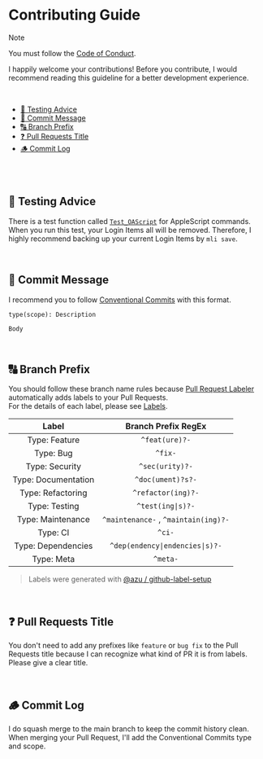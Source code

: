 # Contributing Guide<!-- omit in toc -->

> [!NOTE]
> You must follow the [Code of Conduct](./CODE_OF_CONDUCT.md).

I happily welcome your contributions!
Before you contribute,
I would recommend reading this guideline for a better development experience.

<br />

- [🧪 Testing Advice](#-testing-advice)
- [💬 Commit Message](#-commit-message)
- [🔠 Branch Prefix](#-branch-prefix)
- [❓ Pull Requests Title](#-pull-requests-title)
- [🪵 Commit Log](#-commit-log)

<br /><br />

## 🧪 Testing Advice

There is a test function called [`Test_OAScript`](../lib/oascript_test.go)
for AppleScript commands.<br />
When you run this test, your Login Items all will be removed.
Therefore, I highly recommend backing up your current Login Items by `mli save`.

<br />

## 💬 Commit Message

I recommend you to follow [Conventional Commits] with this format.

```commit message
type(scope): Description

Body
```

[Conventional Commits]: https://www.conventionalcommits.org

<br />

## 🔠 Branch Prefix

You should follow these branch name rules
because [Pull Request Labeler] automatically adds labels to your Pull Requests.
<br />
For the details of each label, please see [Labels](https://github.com/5ouma/mli/labels).

[Pull Request Labeler]: https://github.com/actions/labeler

|        Label        |         Branch Prefix RegEx          |
| :-----------------: | :----------------------------------: |
|    Type: Feature    |            `^feat(ure)?-`            |
|      Type: Bug      |               `^fix-`                |
|   Type: Security    |           `^sec(urity)?-`            |
| Type: Documentation |          `^doc(ument)?s?-`           |
|  Type: Refactoring  |          `^refactor(ing)?-`          |
|    Type: Testing    |          `^test(ing\|s)?-`           |
|  Type: Maintenance  | `^maintenance-` , `^maintain(ing)?-` |
|      Type: CI       |                `^ci-`                |
| Type: Dependencies  |   `^dep(endency\|endencies\|s)?-`    |
|     Type: Meta      |               `^meta-`               |

> Labels were generated with [@azu / github-label-setup](https://github.com/azu/github-label-setup)

<br />

## ❓ Pull Requests Title

You don't need to add any prefixes like `feature` or `bug fix`
to the Pull Requests title because I can recognize what kind of PR it is from labels.
Please give a clear title.

<br />

## 🪵 Commit Log

I do squash merge to the main branch to keep the commit history clean.
When merging your Pull Request, I'll add the Conventional Commits type and scope.
